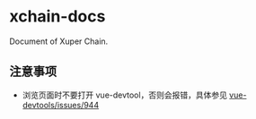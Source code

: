 # xchain-docs
Document of Xuper Chain.

## 注意事项
- 浏览页面时不要打开 vue-devtool，否则会报错，具体参见 [vue-devtools/issues/944](https://github.com/vuejs/vue-devtools/issues/944)
